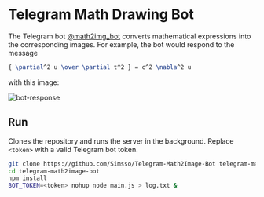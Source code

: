 # Telegram Math Drawing Bot
The Telegram bot [@math2img_bot](https://telegram.me/math2img_bot) converts mathematical expressions into the corresponding images. For example, the bot would respond to the message
```tex
{ \partial^2 u \over \partial t^2 } = c^2 \nabla^2 u
```
with this image:

![bot-response](https://timodenk.com/api/tex2img/%7B%20%5Cpartial%5E2%20u%20%5Cover%20%5Cpartial%20t%5E2%20%7D%20%3D%20c%5E2%20%5Cnabla%5E2%20u%20?format=jpg)

## Run
Clones the repository and runs the server in the background. Replace `<token>` with a valid Telegram bot token.
```bash
git clone https://github.com/Simsso/Telegram-Math2Image-Bot telegram-math2image-bot
cd telegram-math2image-bot
npm install
BOT_TOKEN=<token> nohup node main.js > log.txt &
```